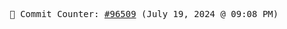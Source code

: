 <p align="center">
    <samp>
        📮 Commit Counter: <a href="https://github.com/Javascript-void0/Javascript-void0/commits/main">#96509</a> (July 19, 2024 @ 09:08 PM)
    </samp>
</p>